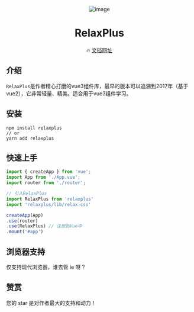 <div align="center">

![image](https://gitee.com/bsie/RelaxPlus/raw/master/src/assets/logo.png)

# RelaxPlus

🔥 [文档网址](https://bsie.gitee.io/relaxplus/)

</div>

## 介绍
`RelaxPlus`是作者精心打磨的vue3组件库，最早的版本可以追溯到2017年（基于vue2），它非常轻量、精美。适合用于vue3组件学习。


## 安装
```
npm install relaxplus
// or
yarn add relaxplus
```


## 快速上手
```js
import { createApp } from 'vue';
import App from './App.vue';
import router from './router';

// 引入RelaxPlus
import RelaxPlus from 'relaxplus'
import 'relaxplus/lib/relax.css'

createApp(App)
.use(router)
.use(RelaxPlus) // 注册到Vue中
.mount('#app')
```


## 浏览器支持
仅支持现代浏览器，谁去管 ie 呀？


## 赞赏
您的 star 是对作者最大的支持和动力！
